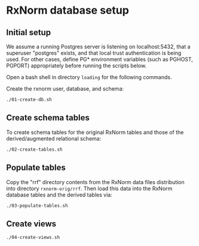 # RxNorm database setup

## Initial setup

We assume a running Postgres server is listening on localhost:5432, that a superuser "postgres" exists,
and that local trust authentication is being used. For other cases, define PG* environment variables (such
as PGHOST, PGPORT) appropriately before running the scripts below.

Open a bash shell in directory `loading` for the following commands.

Create the rxnorm user, database, and schema:
```
./01-create-db.sh
```

## Create schema tables

To create schema tables for the original RxNorm tables and those
of the derived/augmented relational schema:

```
./02-create-tables.sh
```

## Populate tables

Copy the "rrf" directory contents from the RxNorm data files distribution into directory
`rxnorm-orig/rrf`. Then load this data into the RxNorm database tables and the derived tables via:

```
./03-populate-tables.sh
```

## Create views

```
./04-create-views.sh
```
